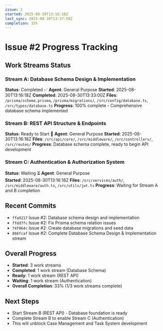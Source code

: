 ```yaml
---
issue: 2
started: 2025-08-30T13:16:18Z
last_sync: 2025-08-30T13:37:58Z
completion: 33%
---
```


# Issue #2 Progress Tracking

## Work Streams Status

### Stream A: Database Schema Design & Implementation
**Status**: Completed ✅
**Agent**: General Purpose
**Started**: 2025-08-30T13:16:18Z
**Completed**: 2025-08-30T13:33:00Z
**Files**: `/prisma/schema.prisma`, `/prisma/migrations/`, `/src/config/database.ts`, `/src/types/database.ts`
**Progress**: 100% complete - Comprehensive database schema implemented

### Stream B: REST API Structure & Endpoints  
**Status**: Ready to Start 🔄
**Agent**: General Purpose
**Started**: 2025-08-30T13:16:18Z
**Files**: `/src/api/core/`, `/src/middleware/`, `/src/controllers/`, `/src/routes/`
**Progress**: Database schema complete, ready to begin API development

### Stream C: Authentication & Authorization System
**Status**: Waiting ⏳
**Agent**: General Purpose  
**Started**: 2025-08-30T13:16:18Z
**Files**: `/src/services/auth/`, `/src/middleware/auth.ts`, `/src/utils/jwt.ts`
**Progress**: Waiting for Stream A and B completion

## Recent Commits
- `ffa9217` Issue #2: Database schema design and implementation
- `ffdd7fc` Issue #2: Fix Prisma schema relation issues
- `74f064c` Issue #2: Create database migrations and seed data
- `866fcaf` Issue #2: Complete Database Schema Design & Implementation stream

## Overall Progress
- **Started**: 3 work streams
- **Completed**: 1 work stream (Database Schema)
- **Ready**: 1 work stream (REST API)
- **Waiting**: 1 work stream (Authentication)
- **Overall Completion**: 33% (1/3 work streams complete)

## Next Steps
- Start Stream B (REST API) - Database foundation is ready
- Complete Stream B to enable Stream C (Authentication)
- This will unblock Case Management and Task System development